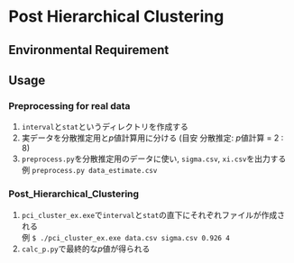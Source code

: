 # Post Hierarchical Clustering

## Environmental Requirement

## Usage

### Preprocessing for real data

1. `interval`と`stat`というディレクトリを作成する 
2. 実データを分散推定用と$p$値計算用に分ける (目安 分散推定: $p$値計算 = 2 : 8)
3. `preprocess.py`を分散推定用のデータに使い, `sigma.csv`, `xi.csv`を出力する <br>
   例 `preprocess.py data_estimate.csv`


### Post_Hierarchical_Clustering
1. `pci_cluster_ex.exe`で`interval`と`stat`の直下にそれぞれファイルが作成される <br>
   例 `$ ./pci_cluster_ex.exe data.csv sigma.csv 0.926 4`
2. `calc_p.py`で最終的な$p$値が得られる